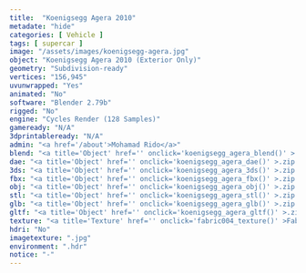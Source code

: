 ```yaml
---
title:  "Koenigsegg Agera 2010"
metadate: "hide"
categories: [ Vehicle ]
tags: [ supercar ]
image: "/assets/images/koenigsegg-agera.jpg"
object: "Koenigsegg Agera 2010 (Exterior Only)"
geometry: "Subdivision-ready"
vertices: "156,945"
uvunwrapped: "Yes"
animated: "No"
software: "Blender 2.79b"
rigged: "No"
engine: "Cycles Render (128 Samples)"
gameready: "N/A"
3dprintableready: "N/A"
admin: "<a href='/about'>Mohamad Rido</a>"
blend: "<a title='Object' href='' onclick='koenigsegg_agera_blend()' >.zip 17.0 MB</a>"
dae: "<a title='Object' href='' onclick='koenigsegg_agera_dae()' >.zip 5.3 MB</a>"
3ds: "<a title='Object' href='' onclick='koenigsegg_agera_3ds()' >.zip 3.2 MB</a>"
fbx: "<a title='Object' href='' onclick='koenigsegg_agera_fbx()' >.zip 5.5 MB</a>"
obj: "<a title='Object' href='' onclick='koenigsegg_agera_obj()' >.zip 4.1 MB</a>"
stl: "<a title='Object' href='' onclick='koenigsegg_agera_stl()' >.zip 5.4 MB</a>"
glb: "<a title='Object' href='' onclick='koenigsegg_agera_glb()' >.zip 10.8 MB</a>"
gltf: "<a title='Object' href='' onclick='koenigsegg_agera_gltf()' >.zip 11.4 MB</a>"
texture: "<a title='Texture' href='' onclick='fabric004_texture()' >Fabric004</a>"
hdri: "No"
imagetexture: ".jpg"
environment: ".hdr"
notice: "-"
---
```

